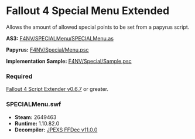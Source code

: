 # Fallout 4 Special Menu Extended
Allows the amount of allowed special points to be set from a papyrus script.


**AS3:** [F4NV/SPECIALMenu/SPECIALMenu.as](https://github.com/Scrivener07/FO4_SpecialMenuEx/blob/master/Data/Interface/Source/F4NV/SPECIALMenu/SPECIALMenu.as)

**Papyrus:** [F4NV/Special/Menu.psc](https://github.com/Scrivener07/FO4_SpecialMenuEx/blob/master/Data/Scripts/Source/F4NV/F4NV/Special/Menu.psc)

**Implementation Sample:** [F4NV/Special/Sample.psc](https://github.com/Scrivener07/FO4_SpecialMenuEx/blob/master/Data/Scripts/Source/F4NV/F4NV/Special/Sample.psc)


### Required
[Fallout 4 Script Extender v0.6.7](http://f4se.silverlock.org/) or greater.

### SPECIALMenu.swf
- **Steam:** 2649463
- **Runtime:** 1.10.82.0
- **Decompiler:** [JPEXS FFDec v11.0.0](https://github.com/jindrapetrik/jpexs-decompiler/releases/tag/version11.0.0)
